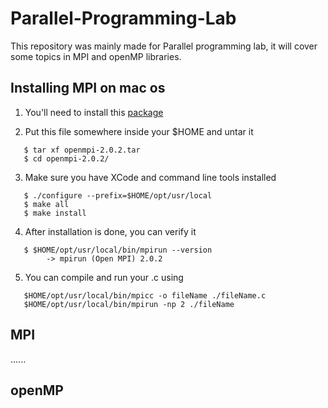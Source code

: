 # Parallel-Programming-Lab
This repository was mainly made for Parallel programming lab, it will cover some topics in MPI and openMP libraries.

## Installing MPI on mac os

1. You'll need to install this [package](https://www.open-mpi.org/software/ompi/v2.0/downloads/openmpi-2.0.2.tar.gz) 

2. Put this file somewhere inside your $HOME and untar it
```
   $ tar xf openmpi-2.0.2.tar
   $ cd openmpi-2.0.2/ 
   ```
3. Make sure you have XCode and command line tools installed
```
   $ ./configure --prefix=$HOME/opt/usr/local
   $ make all
   $ make install
```

4. After installation is done, you can verify it
```
   $ $HOME/opt/usr/local/bin/mpirun --version
        -> mpirun (Open MPI) 2.0.2
```

5. You can compile and run your .c using 
```
   $HOME/opt/usr/local/bin/mpicc -o fileName ./fileName.c
   $HOME/opt/usr/local/bin/mpirun -np 2 ./fileName
```  
   
   
 ## MPI 
 ......
 
 
 ## openMP
